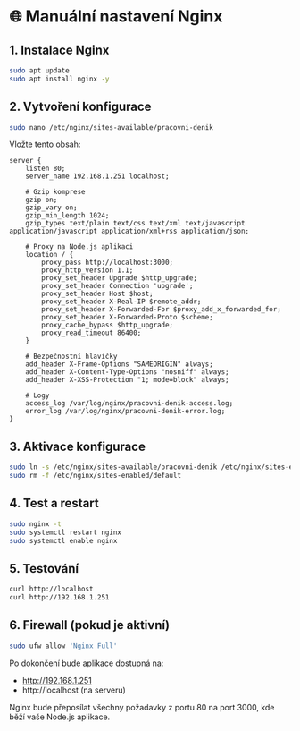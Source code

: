 # 🌐 Manuální nastavení Nginx

## 1. Instalace Nginx
```bash
sudo apt update
sudo apt install nginx -y
```

## 2. Vytvoření konfigurace
```bash
sudo nano /etc/nginx/sites-available/pracovni-denik
```

Vložte tento obsah:
```nginx
server {
    listen 80;
    server_name 192.168.1.251 localhost;
    
    # Gzip komprese
    gzip on;
    gzip_vary on;
    gzip_min_length 1024;
    gzip_types text/plain text/css text/xml text/javascript application/javascript application/xml+rss application/json;
    
    # Proxy na Node.js aplikaci
    location / {
        proxy_pass http://localhost:3000;
        proxy_http_version 1.1;
        proxy_set_header Upgrade $http_upgrade;
        proxy_set_header Connection 'upgrade';
        proxy_set_header Host $host;
        proxy_set_header X-Real-IP $remote_addr;
        proxy_set_header X-Forwarded-For $proxy_add_x_forwarded_for;
        proxy_set_header X-Forwarded-Proto $scheme;
        proxy_cache_bypass $http_upgrade;
        proxy_read_timeout 86400;
    }
    
    # Bezpečnostní hlavičky
    add_header X-Frame-Options "SAMEORIGIN" always;
    add_header X-Content-Type-Options "nosniff" always;
    add_header X-XSS-Protection "1; mode=block" always;
    
    # Logy
    access_log /var/log/nginx/pracovni-denik-access.log;
    error_log /var/log/nginx/pracovni-denik-error.log;
}
```

## 3. Aktivace konfigurace
```bash
sudo ln -s /etc/nginx/sites-available/pracovni-denik /etc/nginx/sites-enabled/
sudo rm -f /etc/nginx/sites-enabled/default
```

## 4. Test a restart
```bash
sudo nginx -t
sudo systemctl restart nginx
sudo systemctl enable nginx
```

## 5. Testování
```bash
curl http://localhost
curl http://192.168.1.251
```

## 6. Firewall (pokud je aktivní)
```bash
sudo ufw allow 'Nginx Full'
```

Po dokončení bude aplikace dostupná na:
- http://192.168.1.251
- http://localhost (na serveru)

Nginx bude přeposílat všechny požadavky z portu 80 na port 3000, kde běží vaše Node.js aplikace.
